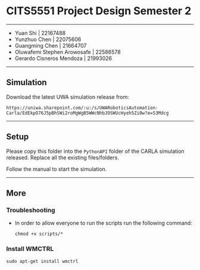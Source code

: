 
# CITS5551 Project Design Semester 2
-------------------------------------
- Yuan Shi                       | 22167488
- Yunzhuo Chen                   | 22075606
- Guangming Chen                 | 21664707
- Oluwafemi Stephen Arowosafe    | 22586578
- Gerardo Cisneros Mendoza       | 21993026

----------------------------------
## Simulation

Download the latest UWA simulation release from:

`https://uniwa.sharepoint.com/:u:/s/UWARoboticsAutomation-Carla/EdEkpO76J5pBhSWi2roMgWgB5WWcNhbJOSWUcHyeh5Zi0w?e=S3Mdcg`

-------------------------------------

## Setup

Please copy this folder into the `PythonAPI` folder of the CARLA simulation released. Replace all the existing files/folders.

Follow the manual to start the simulation.

-------------------------------------

## More

### Troubleshooting

- In order to allow everyone to run the scripts run the following command:

   `chmod +x scripts/*`
   

### Install WMCTRL
`sudo apt-get install wmctrl`
